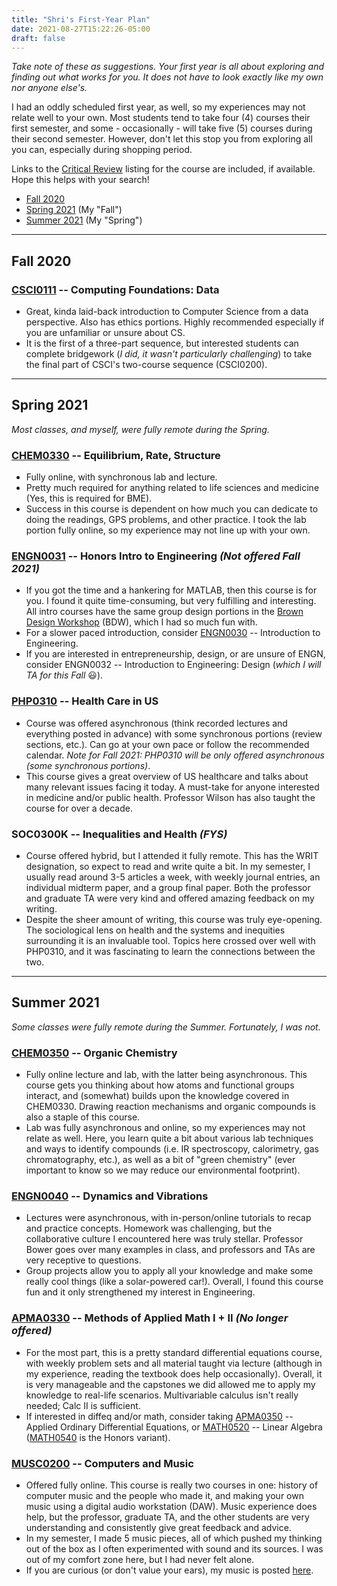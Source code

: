 ```yaml
---
title: "Shri's First-Year Plan"
date: 2021-08-27T15:22:26-05:00
draft: false
---
```

*Take note of these as suggestions. Your first year is all about exploring and finding out what works for you. It does not have to look exactly like my own nor anyone else's.*

I had an oddly scheduled first year, as well, so my experiences may not relate well to your own. Most students tend to take four (4) courses their first semester, and some - occasionally - will take five (5) courses during their second semester. However, don't let this stop you from exploring all you can, especially during shopping period.

Links to the [Critical Review](https://thecriticalreview.org/) listing for the course are included, if available. Hope this helps with your search!

- [Fall 2020](#fall-2020)
- [Spring 2021](#spring-2021) (My "Fall")
- [Summer 2021](#summer-2021) (My "Spring")

***
## Fall 2020

### [CSCI0111](https://thecriticalreview.org/search/CSCI/0111) -- Computing Foundations: Data
- Great, kinda laid-back introduction to Computer Science from a data perspective. Also has ethics portions. Highly recommended especially if you are unfamiliar or unsure about CS.
- It is the first of a three-part sequence, but interested students can complete bridgework (*I did, it wasn't particularly challenging*) to take the final part of CSCI's two-course sequence (CSCI0200).

***

## Spring 2021

*Most classes, and myself, were fully remote during the Spring.*

### [CHEM0330](https://thecriticalreview.org/search/CHEM/0330) -- Equilibrium, Rate, Structure
- Fully online, with synchronous lab and lecture.
- Pretty much required for anything related to life sciences and medicine (Yes, this is required for BME).
- Success in this course is dependent on how much you can dedicate to doing the readings, GPS problems, and other practice. I took the lab portion fully online, so my experience may not line up with your own.

### [ENGN0031](https://thecriticalreview.org/search/ENGN/0031) -- Honors Intro to Engineering *(Not offered Fall 2021)*
- If you got the time and a hankering for MATLAB, then this course is for you. I found it quite time-consuming, but very fulfilling and interesting. All intro courses have the same group design portions in the [Brown Design Workshop](http://www.browndesignworkshop.org/) (BDW), which I had so much fun with.
- For a slower paced introduction, consider [ENGN0030](https://thecriticalreview.org/search/ENGN/0030) -- Introduction to Engineering.
- If you are interested in entrepreneurship, design, or are unsure of ENGN, consider ENGN0032 -- Introduction to Engineering: Design (*which I will TA for this Fall* 😃).

### [PHP0310](https://thecriticalreview.org/search/PHP/0310) -- Health Care in US
- Course was offered asynchronous (think recorded lectures and everything posted in advance) with some synchronous portions (review sections, etc.). Can go at your own pace or follow the recommended calendar. *Note for Fall 2021: PHP0310 will be only offered asynchronous (some synchronous portions)*.
- This course gives a great overview of US healthcare and talks about many relevant issues facing it today. A must-take for anyone interested in medicine and/or public health. Professor Wilson has also taught the course for over a decade.

### SOC0300K -- Inequalities and Health *(FYS)*
- Course offered hybrid, but I attended it fully remote. This has the WRIT designation, so expect to read and write quite a bit. In my semester, I usually read around 3-5 articles a week, with weekly journal entries, an individual midterm paper, and a group final paper. Both the professor and graduate TA were very kind and offered amazing feedback on my writing.
- Despite the sheer amount of writing, this course was truly eye-opening. The sociological lens on health and the systems and inequities surrounding it is an invaluable tool. Topics here crossed over well with PHP0310, and it was fascinating to learn the connections between the two.

***

## Summer 2021

*Some classes were fully remote during the Summer. Fortunately, I was not.*

### [CHEM0350](https://thecriticalreview.org/search/CHEM/0350) -- Organic Chemistry 
- Fully online lecture and lab, with the latter being asynchronous. This course gets you thinking about how atoms and functional groups interact, and (somewhat) builds upon the knowledge covered in CHEM0330. Drawing reaction mechanisms and organic compounds is also a staple of this course.
- Lab was fully asynchronous and online, so my experiences may not relate as well. Here, you learn quite a bit about various lab techniques and ways to identify compounds (i.e. IR spectroscopy, calorimetry, gas chromatography, etc.), as well as a bit of "green chemistry" (ever important to know so we may reduce our environmental footprint).

### [ENGN0040](https://thecriticalreview.org/search/ENGN/0040) -- Dynamics and Vibrations
- Lectures were asynchronous, with in-person/online tutorials to recap and practice concepts. Homework was challenging, but the collaborative culture I encountered here was truly stellar. Professor Bower goes over many examples in class, and professors and TAs are very receptive to questions.
- Group projects allow you to apply all your knowledge and make some really cool things (like a solar-powered car!). Overall, I found this course fun and it only strengthened my interest in Engineering.

### [APMA0330](https://thecriticalreview.org/search/APMA/0330) -- Methods of Applied Math I + II *(No longer offered)*
- For the most part, this is a pretty standard differential equations course, with weekly problem sets and all material taught via lecture (although in my experience, reading the textbook does help occasionally). Overall, it is very manageable and the capstones we did allowed me to apply my knowledge to real-life scenarios. Multivariable calculus isn't really needed; Calc II is sufficient.
- If interested in diffeq and/or math, consider taking [APMA0350](https://thecriticalreview.org/search/APMA/0350) -- Applied Ordinary Differential Equations, or [MATH0520](https://thecriticalreview.org/search/MATH/0520) -- Linear Algebra ([MATH0540](https://thecriticalreview.org/search/MATH/0540) is the Honors variant).

### [MUSC0200](https://thecriticalreview.org/search/MUSC/0200) -- Computers and Music
- Offered fully online. This course is really two courses in one: history of computer music and the people who made it, and making your own music using a digital audio workstation (DAW). Music experience does help, but the professor, graduate TA, and the other students are very understanding and consistently give great feedback and advice.
- In my semester, I made 5 music pieces, all of which pushed my thinking out of the box as I often experimented with sound and its sources. I was out of my comfort zone here, but I had never felt alone.
- If you are curious (or don't value your ears), my music is posted [here](/music/).